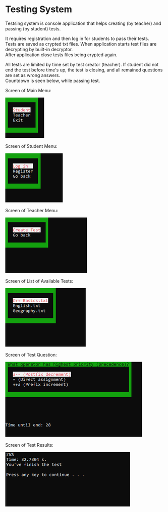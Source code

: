 # **Testing System**


Testsing system is console application that helps creating (by teacher) and passing (by student) tests.  

It requires registration and then log in for students to pass their tests.  
Tests are saved as crypted txt files. When application starts test files are decrypting by built-in decryptor.  
After application close tests files being crypted again.  

All tests are limited by time set by test creator (teacher). If student did not end the test before time's up, the test is closing, 
and all remained questions are set as wrong answers.  
Countdown is seen below, while passing test.

Screen of Main Menu:  

![alt text](Images/main_menu.png "main_menu")

Screen of Student Menu:  

![alt text](Images/student_menu.png "student_menu")

Screen of Teacher Menu:  

![alt text](Images/teacher_menu.png "teacher_menu")

Screen of List of Available Tests:  

![alt text](Images/tests.png "tests")

Screen of Test Question:  

![alt text](Images/test_question.png "test_question")

Screen of Test Results:  

![alt text](Images/test_result.png "test_result")